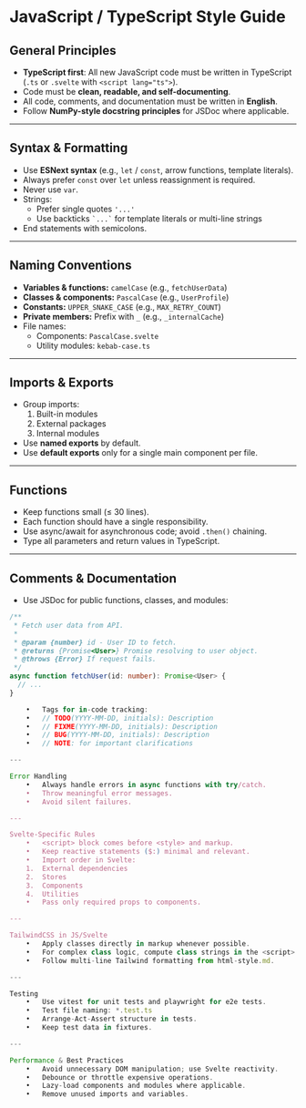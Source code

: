# JavaScript / TypeScript Style Guide

## General Principles
- **TypeScript first**: All new JavaScript code must be written in TypeScript (`.ts` or `.svelte` with `<script lang="ts">`).
- Code must be **clean, readable, and self-documenting**.
- All code, comments, and documentation must be written in **English**.
- Follow **NumPy-style docstring principles** for JSDoc where applicable.

---

## Syntax & Formatting
- Use **ESNext syntax** (e.g., `let` / `const`, arrow functions, template literals).
- Always prefer `const` over `let` unless reassignment is required.
- Never use `var`.
- Strings:
  - Prefer single quotes `'...'`
  - Use backticks `` `...` `` for template literals or multi-line strings
- End statements with semicolons.

---

## Naming Conventions
- **Variables & functions:** `camelCase` (e.g., `fetchUserData`)
- **Classes & components:** `PascalCase` (e.g., `UserProfile`)
- **Constants:** `UPPER_SNAKE_CASE` (e.g., `MAX_RETRY_COUNT`)
- **Private members:** Prefix with `_` (e.g., `_internalCache`)
- File names:
  - Components: `PascalCase.svelte`
  - Utility modules: `kebab-case.ts`

---

## Imports & Exports
- Group imports:
  1. Built-in modules
  2. External packages
  3. Internal modules
- Use **named exports** by default.
- Use **default exports** only for a single main component per file.

---

## Functions
- Keep functions small (≤ 30 lines).
- Each function should have a single responsibility.
- Use async/await for asynchronous code; avoid `.then()` chaining.
- Type all parameters and return values in TypeScript.

---

## Comments & Documentation
- Use JSDoc for public functions, classes, and modules:
```ts
/**
 * Fetch user data from API.
 *
 * @param {number} id - User ID to fetch.
 * @returns {Promise<User>} Promise resolving to user object.
 * @throws {Error} If request fails.
 */
async function fetchUser(id: number): Promise<User> {
  // ...
}

	•	Tags for in-code tracking:
	•	// TODO(YYYY-MM-DD, initials): Description
	•	// FIXME(YYYY-MM-DD, initials): Description
	•	// BUG(YYYY-MM-DD, initials): Description
	•	// NOTE: for important clarifications

---

Error Handling
	•	Always handle errors in async functions with try/catch.
	•	Throw meaningful error messages.
	•	Avoid silent failures.

---

Svelte-Specific Rules
	•	<script> block comes before <style> and markup.
	•	Keep reactive statements ($:) minimal and relevant.
	•	Import order in Svelte:
	1.	External dependencies
	2.	Stores
	3.	Components
	4.	Utilities
	•	Pass only required props to components.

---

TailwindCSS in JS/Svelte
	•	Apply classes directly in markup whenever possible.
	•	For complex class logic, compute class strings in the <script> block using arrays or template literals.
	•	Follow multi-line Tailwind formatting from html-style.md.

---

Testing
	•	Use vitest for unit tests and playwright for e2e tests.
	•	Test file naming: *.test.ts
	•	Arrange-Act-Assert structure in tests.
	•	Keep test data in fixtures.

---

Performance & Best Practices
	•	Avoid unnecessary DOM manipulation; use Svelte reactivity.
	•	Debounce or throttle expensive operations.
	•	Lazy-load components and modules where applicable.
	•	Remove unused imports and variables.


